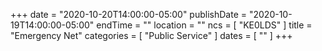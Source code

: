 +++
date = "2020-10-20T14:00:00-05:00"
publishDate = "2020-10-19T14:00:00-05:00"
endTime = ""
location = ""
ncs = [ "KE0LDS" ]
title = "Emergency Net"
categories = [ "Public Service" ]
dates = [ "" ]
+++
